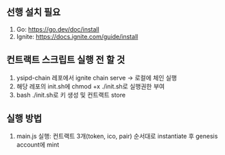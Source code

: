## 선행 설치 필요
1. Go: https://go.dev/doc/install
2. Ignite: https://docs.ignite.com/guide/install

## 컨트랙트 스크립트 실행 전 할 것
1. ysipd-chain 레포에서 ignite chain serve -> 로컬에 체인 실행
2. 해당 레포의 init.sh에 chmod +x ./init.sh로 실행권한 부여
3. bash ./init.sh로 키 생성 및 컨트랙트 store

## 실행 방법
1. main.js 실행: 컨트랙트 3개(token, ico, pair) 순서대로 instantiate 후 genesis account에 mint